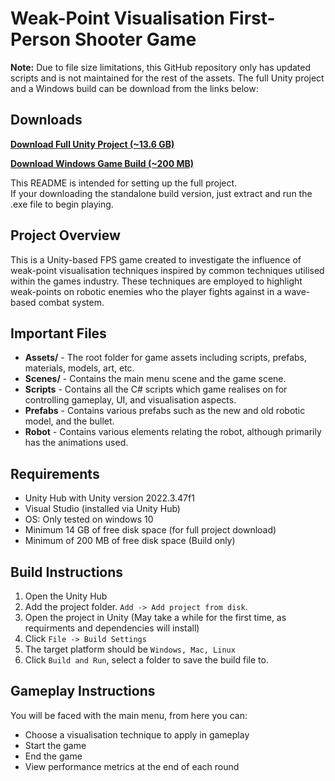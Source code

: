 # Weak-Point Visualisation First-Person Shooter Game

**Note:** Due to file size limitations, this GitHub repository only has updated scripts and is not maintained for the rest of the assets. The full Unity project and a Windows build can be download from the links below:

## Downloads

**[Download Full Unity Project (~13.6 GB)](https://drive.google.com/file/d/1yExd3yEvPs7cyKPNf64O0txbCjOkSkJ-/view?usp=sharing)**

**[Download Windows Game Build (~200 MB)](https://drive.google.com/file/d/1zHJohBjxf-rODH7gR-CVFNnt_DVXtbOh/view?usp=sharing)**  

This README is intended for setting up the full project.  
If your downloading the standalone build version, just extract and run the .exe file to begin playing.

## Project Overview

This is a Unity-based FPS game created to investigate the influence of weak-point visualisation techniques inspired by common techniques utilised within the games industry. These techniques are employed to highlight weak-points on robotic enemies who the player fights against in a wave-based combat system. 

## Important Files
- **Assets/** - The root folder for game assets including scripts, prefabs, materials, models, art, etc.
- **Scenes/** - Contains the main menu scene and the game scene.
- **Scripts** - Contains all the C# scripts which game realises on for controlling gameplay, UI, and visualisation aspects.
- **Prefabs** - Contains various prefabs such as the new and old robotic model, and the bullet.
- **Robot** - Contains various elements relating the robot, although primarily has the animations used.


## Requirements 
- Unity Hub with Unity version 2022.3.47f1
- Visual Studio (installed via Unity Hub)
- OS: Only tested on windows 10
- Minimum 14 GB of free disk space (for full project download)
- Minimum of 200 MB of free disk space (Build only)

## Build Instructions 
1. Open the Unity Hub
2. Add the project folder. `Add -> Add project from disk`.
3. Open the project in Unity (May take a while for the first time, as requirments and dependencies will install)
4. Click `File -> Build Settings`
5. The target platform should be `Windows, Mac, Linux`
6. Click `Build and Run`, select a folder to save the build file to.

## Gameplay Instructions
You will be faced with the main menu, from here you can:

- Choose a visualisation technique to apply in gameplay
- Start the game
- End the game
- View performance metrics at the end of each round 
